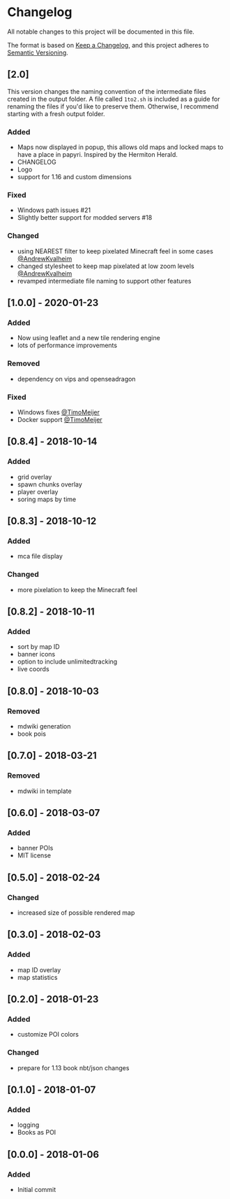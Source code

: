# Changelog
All notable changes to this project will be documented in this file.

The format is based on [Keep a
Changelog](https://keepachangelog.com/en/1.0.0/),
and this project adheres to [Semantic
Versioning](https://semver.org/spec/v2.0.0.html).

## [2.0]
This version changes the naming convention of the intermediate files created
in the output folder. A file called `1to2.sh` is included as a guide for renaming
the files if you'd like to preserve them. Otherwise, I recommend starting with
a fresh output folder.

### Added
- Maps now displayed in popup, this allows old maps and locked maps to have a
  place in papyri. Inspired by the Hermiton Herald.
- CHANGELOG
- Logo
- support for 1.16 and custom dimensions
### Fixed
- Windows path issues #21
- Slightly better support for modded servers #18
### Changed
- using NEAREST filter to keep pixelated Minecraft feel in some cases
  [@AndrewKvalheim](https://github.com/AndrewKvalheim)
- changed stylesheet to keep map pixelated at low zoom levels [@AndrewKvalheim](https://github.com/AndrewKvalheim)
- revamped intermediate file naming to support other features

## [1.0.0] - 2020-01-23
### Added
- Now using leaflet and a new tile rendering engine
- lots of performance improvements
### Removed
- dependency on vips and openseadragon
### Fixed
- Windows fixes [@TimoMeijer](https://github.com/TimoMeijer)
- Docker support [@TimoMeijer](https://github.com/TimoMeijer)

## [0.8.4] - 2018-10-14
### Added
- grid overlay
- spawn chunks overlay
- player overlay
- soring maps by time

## [0.8.3] - 2018-10-12
### Added
- mca file display
### Changed
- more pixelation to keep the Minecraft feel 
## [0.8.2] - 2018-10-11
### Added
- sort by map ID
- banner icons
- option to include unlimitedtracking
- live coords

## [0.8.0] - 2018-10-03
### Removed
- mdwiki generation
- book pois

## [0.7.0] - 2018-03-21
### Removed
- mdwiki in template

## [0.6.0] - 2018-03-07
### Added
- banner POIs
- MIT license

## [0.5.0] - 2018-02-24
### Changed
- increased size of possible rendered map

## [0.3.0] - 2018-02-03
### Added
- map ID overlay
- map statistics

## [0.2.0] - 2018-01-23
### Added
- customize POI colors
### Changed
- prepare for 1.13 book nbt/json changes

## [0.1.0] - 2018-01-07
### Added
- logging
- Books as POI

## [0.0.0] - 2018-01-06
### Added
- Initial commit

